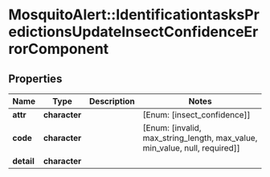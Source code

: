 # MosquitoAlert::IdentificationtasksPredictionsUpdateInsectConfidenceErrorComponent


## Properties
Name | Type | Description | Notes
------------ | ------------- | ------------- | -------------
**attr** | **character** |  | [Enum: [insect_confidence]] 
**code** | **character** |  | [Enum: [invalid, max_string_length, max_value, min_value, null, required]] 
**detail** | **character** |  | 


